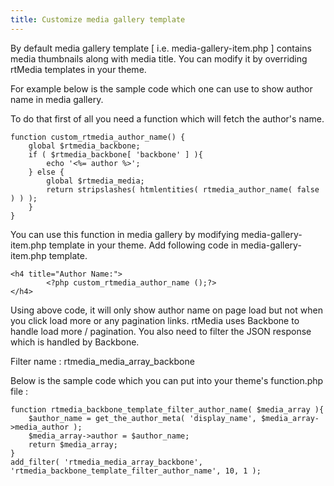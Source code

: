 ```yaml
---
title: Customize media gallery template
---
```


By default media gallery template [ i.e. media-gallery-item.php ] contains media thumbnails along with media title. You can modify it by overriding rtMedia templates in your theme.

For example below is the sample code which one can use to show author name in media gallery. 

To do that first of all you need a function which will fetch the author's name.

```
function custom_rtmedia_author_name() {
    global $rtmedia_backbone;
    if ( $rtmedia_backbone[ 'backbone' ] ){
        echo '<%= author %>';
    } else {
        global $rtmedia_media;
        return stripslashes( htmlentities( rtmedia_author_name( false ) ) );
    }
}
```

You can use this function in media gallery by modifying media-gallery-item.php template in your theme. Add following code in media-gallery-item.php template.

```
<h4 title="Author Name:">
		<?php custom_rtmedia_author_name ();?>
</h4>
```

Using above code, it will only show author name on page load but not when you click load more or any pagination links. rtMedia uses Backbone to handle load more / pagination. You also need to filter the JSON response which is handled by Backbone.

Filter name : rtmedia_media_array_backbone

Below is the sample code which you can put into your theme's function.php file :

```
function rtmedia_backbone_template_filter_author_name( $media_array ){
    $author_name = get_the_author_meta( 'display_name', $media_array->media_author );
    $media_array->author = $author_name;
    return $media_array;
}
add_filter( 'rtmedia_media_array_backbone', 'rtmedia_backbone_template_filter_author_name', 10, 1 );
```

